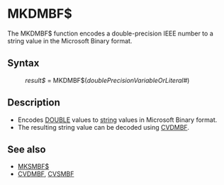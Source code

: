 <style>pre.codeide, pre.outputfixed, .outputcrt0 { background-color: #000 !important; color: #FFF !important; }</style><!DOCTYPE html>
<html class="client-nojs" dir="ltr" lang="en">
<head>
<title>MKDMBF$ - QB64 Phoenix Edition Wiki</title>
</head>
<body class="mediawiki ltr sitedir-ltr mw-hide-empty-elt ns-0 ns-subject page-MKDMBF rootpage-MKDMBF skin-vector action-view skin-vector-legacy vector-feature-language-in-header-enabled vector-feature-language-in-main-page-header-disabled vector-feature-language-alert-in-sidebar-disabled vector-feature-sticky-header-disabled vector-feature-sticky-header-edit-disabled vector-feature-table-of-contents-disabled vector-feature-visual-enhancement-next-disabled">
<div class="mw-body" id="content" role="main">
<a id="top"></a>
<h1 class="firstHeading mw-first-heading" id="firstHeading"><span class="mw-page-title-main">MKDMBF$</span></h1>
<div class="vector-body" id="bodyContent">
<div class="mw-body-content mw-content-ltr" dir="ltr" id="mw-content-text" lang="en"><div class="mw-parser-output"><p>The <a class="mw-selflink selflink">MKDMBF$</a> function encodes a double-precision IEEE number to a string value in the Microsoft Binary format.
</p>
<h2><span class="mw-headline" id="Syntax">Syntax</span></h2>
<dl><dd><i>result$</i> = <a class="mw-selflink selflink">MKDMBF$</a>(<i>doublePrecisionVariableOrLiteral#</i>)</dd></dl>
<p>
</p>
<h2><span class="mw-headline" id="Description">Description</span></h2>
<ul><li>Encodes <a href="DOUBLE" title="DOUBLE">DOUBLE</a> values to <a href="STRING" title="STRING">string</a> values in Microsoft Binary format.</li>
<li>The resulting string value can be decoded using <a href="CVDMBF" title="CVDMBF">CVDMBF</a>.</li></ul>
<p>
</p>
<h2><span class="mw-headline" id="See_also">See also</span></h2>
<ul><li><a href="MKSMBF$" title="MKSMBF$">MKSMBF$</a></li>
<li><a href="CVDMBF" title="CVDMBF">CVDMBF</a>, <a href="CVSMBF" title="CVSMBF">CVSMBF</a></li></ul>
<p>
</p>
<!-- 
NewPP limit report
Cached time: 20240714192510
Cache expiry: 86400
Reduced expiry: false
Complications: [show‐toc]
CPU time usage: 0.023 seconds
Real time usage: 0.030 seconds
Preprocessor visited node count: 20/1000000
Post‐expand include size: 593/2097152 bytes
Template argument size: 40/2097152 bytes
Highest expansion depth: 3/100
Expensive parser function count: 0/100
Unstrip recursion depth: 0/20
Unstrip post‐expand size: 0/5000000 bytes
-->
<!--
Transclusion expansion time report (%,ms,calls,template)
100.00%   14.504      1 -total
 21.42%    3.107      1 Template:PageSeeAlso
 19.93%    2.890      1 Template:PageSyntax
 18.71%    2.714      2 Template:Parameter
 18.14%    2.631      1 Template:PageDescription
 16.72%    2.425      1 Template:PageNavigation
-->
<!-- Saved in parser cache with key qb64pnix_mw19894-mwmb_:pcache:idhash:535-0!canonical and timestamp 20240714192510 and revision id 629.
 -->
</div>
</div>
</div>
</div>
</body>
</html>